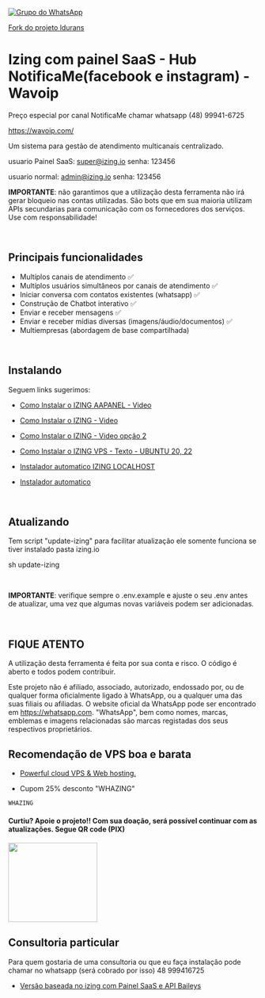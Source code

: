 [![Grupo do WhatsApp](https://img.shields.io/badge/WhatsApp-Grupo%20Whazing-brightgreen.svg)](https://chat.whatsapp.com/KAk11eaAfRu6Bp13wQX6MB)

[Fork do projeto ldurans](https://github.com/ldurans/izing.open.io)

# Izing com painel SaaS - Hub NotificaMe(facebook e instagram) - Wavoip

Preço especial por canal NotificaMe chamar whatsapp (48) 99941-6725

https://wavoip.com/

Um sistema para gestão de atendimento multicanais centralizado.

usuario Painel SaaS: super@izing.io senha: 123456

usuario normal: admin@izing.io senha: 123456

**IMPORTANTE**: não garantimos que a utilização desta ferramenta não irá gerar bloqueio nas contas utilizadas. São bots que em sua maioria utilizam APIs secundarias para comunicação com os fornecedores dos serviços. Use com responsabilidade!

<br/>

## Principais funcionalidades

- Multíplos canais de atendimento ✅
- Multíplos usuários simultâneos por canais de atendimento ✅
- Iniciar conversa com contatos existentes (whatsapp) ✅
- Construção de Chatbot interativo ✅
- Enviar e receber mensagens ✅
- Enviar e receber mídias diversas (imagens/áudio/documentos) ✅
- Multiempresas (abordagem de base compartilhada)

<br/>

## Instalando
Seguem links sugerimos:
-  [Como Instalar o IZING AAPANEL -  Video](https://www.youtube.com/watch?v=pw5KMtdVw0s)
-  [Como Instalar o IZING - Video](https://youtu.be/-Woqu4W5Zzs?si=jcZYX3yPL60XkAd)
-  [Como Instalar o IZING - Video opção 2](https://youtu.be/bZ-jXRtcGyc?si=B8oQxv0V0V36fgrF)

-  [Como Instalar o IZING VPS - Texto - UBUNTU 20, 22](docs/INSTALL_VPS_UBUNTU_20_22.md)

-  [Instalador automatico IZING LOCALHOST](https://github.com/cleitonme/izing.local)
-  [Instalador automatico](https://github.com/cleitonme/izing.instalador)
<br/>


## Atualizando

Tem script "update-izing" para facilitar atualização ele somente funciona se tiver instalado pasta izing.io

sh update-izing

<br/>

**IMPORTANTE**: verifique sempre o .env.example e ajuste o seu .env antes de atualizar, uma vez que algumas novas variáveis podem ser adicionadas.


<br/>

## FIQUE ATENTO

A utilização desta ferramenta é feita por sua conta e risco. O código é aberto e todos podem contribuir.

Este projeto não é afiliado, associado, autorizado, endossado por, ou de qualquer forma oficialmente ligado à WhatsApp, ou a qualquer uma das suas filiais ou afiliadas. O website oficial da WhatsApp pode ser encontrado em <https://whatsapp.com>. "WhatsApp", bem como nomes, marcas, emblemas e imagens relacionadas são marcas registadas dos seus respectivos proprietários.

## Recomendação de VPS boa e barata

-  [Powerful cloud VPS & Web hosting.](https://control.peramix.com/?affid=58)

- Cupom 25% desconto "WHAZING"

```bash
WHAZING
```

#### Curtiu? Apoie o projeto!! Com sua doação, será possível continuar com as atualizações. Segue QR code (PIX)  

[<img src="donate.jpg" height="160" width="180"/>](donate.jpg)

## Consultoria particular

Para quem gostaria de uma consultoria ou que eu faça instalação pode chamar no whatsapp (será cobrado por isso) 48 999416725

-  [Versão baseada no izing com Painel SaaS e API Baileys](https://github.com/cleitonme/Whazing-SaaS)
